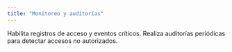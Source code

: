 ```yaml
---
title: "Monitoreo y auditorías"
---
```

Habilita registros de acceso y eventos críticos. Realiza auditorías periódicas para detectar accesos no autorizados.